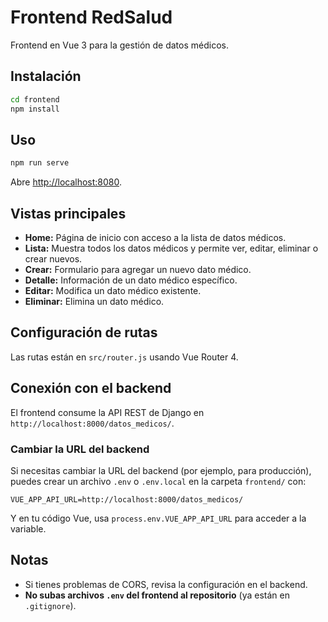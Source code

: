 # Frontend RedSalud

Frontend en Vue 3 para la gestión de datos médicos.

## Instalación

```sh
cd frontend
npm install
```

## Uso

```sh
npm run serve
```

Abre [http://localhost:8080](http://localhost:8080).

## Vistas principales

- **Home:** Página de inicio con acceso a la lista de datos médicos.
- **Lista:** Muestra todos los datos médicos y permite ver, editar, eliminar o crear nuevos.
- **Crear:** Formulario para agregar un nuevo dato médico.
- **Detalle:** Información de un dato médico específico.
- **Editar:** Modifica un dato médico existente.
- **Eliminar:** Elimina un dato médico.

## Configuración de rutas

Las rutas están en `src/router.js` usando Vue Router 4.

## Conexión con el backend

El frontend consume la API REST de Django en `http://localhost:8000/datos_medicos/`.

### Cambiar la URL del backend

Si necesitas cambiar la URL del backend (por ejemplo, para producción), puedes crear un archivo `.env` o `.env.local` en la carpeta `frontend/` con:

```
VUE_APP_API_URL=http://localhost:8000/datos_medicos/
```

Y en tu código Vue, usa `process.env.VUE_APP_API_URL` para acceder a la variable.

## Notas

- Si tienes problemas de CORS, revisa la configuración en el backend.
- **No subas archivos `.env` del frontend al repositorio** (ya están en `.gitignore`).